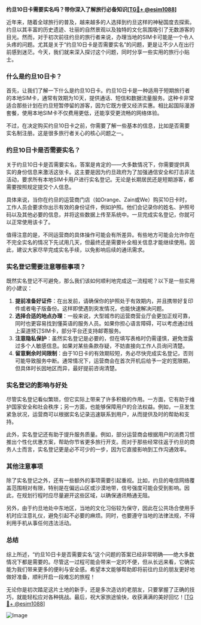 **约旦10日卡需要实名吗？带你深入了解旅行必备知识[[TG💪+ @esim1088](https://t.me/s/esim1088)]**

近年来，随着全球旅行的普及，越来越多的人选择到约旦这样的神秘国度去探索。约旦以其丰富的历史遗迹、壮丽的自然景观以及独特的文化氛围吸引了无数游客的目光。然而，对于初次前往约旦的旅行者来说，办理当地的SIM卡可能是一个令人头疼的问题。尤其是关于“约旦10日卡是否需要实名”的问题，更是让不少人在出行前感到迷茫。今天，我们就来深入探讨这个问题，同时分享一些实用的旅行小贴士。

### 什么是约旦10日卡？

首先，让我们了解一下什么是约旦10日卡。约旦10日卡是一种适用于短期旅行者的本地SIM卡，通常有效期为10天，提供通话、短信和数据流量服务。这种卡非常适合那些计划在约旦短暂停留的游客，因为它既方便又经济实惠。相比起国际漫游套餐，使用本地SIM卡不仅费用更低，还能享受更流畅的网络体验。

不过，在决定购买约旦10日卡之前，你需要了解一些基本的信息，比如是否需要实名制注册。这是很多旅行者关心的核心问题之一。

### 约旦10日卡是否需要实名？

关于约旦10日卡是否需要实名，答案是肯定的——大多数情况下，你需要提供真实的身份信息来激活这张卡。这主要是因为约旦政府为了加强通信安全和打击非法活动，要求所有本地SIM卡用户进行实名登记。无论是长期居民还是短期游客，都需要按照规定提交个人信息。

具体来说，当你在约旦的运营商门店（如Orange、Zain或We）购买10日卡时，工作人员会要求你出示有效的身份证件，例如护照。他们会记录你的姓名、护照号码以及其他必要的信息，并将这些数据上传至系统中。一旦完成实名登记，你就可以正常使用该卡了。

值得注意的是，不同运营商的具体操作可能会有所差异。有些地方可能会允许你在不完全实名的情况下先试用几天，但最终还是需要补全相关信息才能继续使用。因此，建议大家尽早完成实名手续，以免影响后续的通讯需求。

### 实名登记需要注意哪些事项？

既然实名登记不可避免，那么我们该如何顺利地完成这一流程呢？以下是一些实用的小建议：

1. **提前准备好证件**：在出发前，请确保你的护照处于有效期内，并且携带好复印件或者电子版备份。这样即使遇到突发情况，也能快速解决问题。
2. **选择合适的地点办理**：一般来说，大型城市的运营商营业厅会更加正规可靠，同时也更容易找到懂英语的服务人员。如果你担心语言障碍，可以考虑通过线上渠道预订SIM卡，部分平台还支持邮寄服务。
3. **注意隐私保护**：虽然实名登记是必要的，但在填写表格时仍需谨慎，避免泄露过多个人敏感信息。如果对某些条款存疑，不妨直接向工作人员询问清楚。
4. **留意剩余时间限制**：由于10日卡的有效期较短，务必尽快完成实名登记，否则可能导致服务中断。通常情况下，运营商会在首次开机后给予一定的宽限期，但具体时长因地区而异，最好提前咨询清楚。

### 实名登记的影响与好处

尽管实名登记看似繁琐，但它实际上带来了许多积极的作用。一方面，它有助于维护国家安全和社会秩序；另一方面，也能够保障用户的合法权益。例如，一旦发生紧急状况，运营商可以根据实名记录迅速联系到用户，从而提供及时的帮助和支持。

此外，实名登记还有助于提升服务质量。例如，部分运营商会根据用户的消费习惯推出个性化优惠方案，帮助你节省更多旅行开支。而对于那些经常往返于约旦的商务人士而言，实名登记更是必不可少的一步，因为它直接影响到工作沟通效率。

### 其他注意事项

除了实名登记之外，还有一些额外的事项需要引起重视。比如，约旦的电信网络覆盖范围相对有限，特别是在偏远山区或沙漠地带，信号强度可能会受到影响。因此，在规划行程时应尽量避开这些区域，以确保通讯畅通无阻。

另外，由于约旦地处中东地区，当地的文化习俗较为保守，因此在公共场合使用手机时应注意礼仪，避免引起不必要的麻烦。同时，也要遵守当地的法律法规，不得利用手机从事任何违法活动。

### 总结

综上所述，“约旦10日卡是否需要实名”这个问题的答案已经非常明确——绝大多数情况下都是需要的。尽管这一过程可能会带来一定的不便，但从长远来看，它确实能为我们带来更多的便利与安全感。希望本文能够帮助即将前往约旦的朋友更好地做好准备，顺利开启一段难忘的旅程！

无论你是初次踏足这片土地的新手，还是多次造访的老朋友，只要掌握了正确的技巧，就能轻松应对各种挑战。最后，祝大家旅途愉快，收获满满的美好回忆！[[TG💪+ @esim1088](https://t.me/s/esim1088)]

![Image](https://i.postimg.cc/4NQfJmqS/Snipaste-2025-05-13-00-14-12.png)